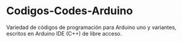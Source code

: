 # Codigos-Codes-Arduino
Variedad de códigos de programación para Arduino uno y variantes, escritos en Arduino IDE (C++) de libre acceso.
